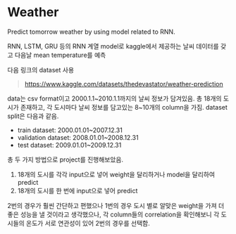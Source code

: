 # Weather
Predict tomorrow weather by using model related to RNN.

RNN, LSTM, GRU 등의 RNN 계열 model로 kaggle에서 제공하는 날씨 데이터를 갖고 다음날 mean temperature를 예측

다음 링크의 dataset 사용
> https://www.kaggle.com/datasets/thedevastator/weather-prediction

data는 csv format이고 2000.1.1~2010.1.1까지의 날씨 정보가 담겨있음.
총 18개의 도시가 존재하고, 각 도시마다 날씨 정보를 담고있는 8~10개의 column을 가짐.
dataset split은 다음과 같음.
- train dataset: 2000.01.01~2007.12.31
- validation dataset: 2008.01.01~2008.12.31
- test dataset: 2009.01.01~2009.12.31

총 두 가지 방법으로 project를 진행해보았음.
1. 18개의 도시를 각각 input으로 넣어 weight을 달리하거나 model을 달리하여 predict
2. 18개의 도시를 한 번에 input으로 넣어 predict

2번의 경우가 훨씬 간단하고 편했으나 1번의 경우 도시 별로 알맞은 weight을 가져 더 좋은 성능을 낼 것이라고 생각했으나, 각 column들의 correlation을 확인해보니 각 도시들의 온도가 서로 연관성이 있어 2번의 경우를 선택함.

